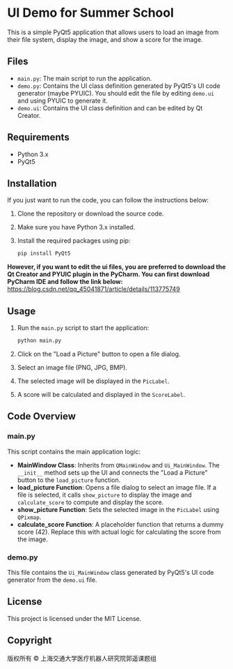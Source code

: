 # UI Demo for Summer School

This is a simple PyQt5 application that allows users to load an image from their file system, display the image, and show a score for the image.

## Files

- `main.py`: The main script to run the application.
- `demo.py`: Contains the UI class definition generated by PyQt5's UI code generator (maybe PYUIC). You should edit the file by editing `demo.ui` and using PYUIC to generate it.
- `demo.ui`: Contains the UI class definition and can be edited by Qt Creator.

## Requirements

- Python 3.x
- PyQt5

## Installation
If you just want to run the code, you can follow the instructions below:
1. Clone the repository or download the source code.
2. Make sure you have Python 3.x installed.
3. Install the required packages using pip:

    ```sh
    pip install PyQt5
    ```

**However, if you want to edit the ui files, you are preferred to download the Qt Creator and PYUIC plugin in the PyCharm. You can first download PyCharm IDE and follow the link below:**
https://blog.csdn.net/qq_45041871/article/details/113775749

## Usage

1. Run the `main.py` script to start the application:

    ```sh
    python main.py
    ```

2. Click on the "Load a Picture" button to open a file dialog.
3. Select an image file (PNG, JPG, BMP).
4. The selected image will be displayed in the `PicLabel`.
5. A score will be calculated and displayed in the `ScoreLabel`.

## Code Overview

### main.py

This script contains the main application logic:

- **MainWindow Class**: Inherits from `QMainWindow` and `Ui_MainWindow`. The `__init__` method sets up the UI and connects the "Load a Picture" button to the `load_picture` function.
- **load_picture Function**: Opens a file dialog to select an image file. If a file is selected, it calls `show_picture` to display the image and `calculate_score` to compute and display the score.
- **show_picture Function**: Sets the selected image in the `PicLabel` using `QPixmap`.
- **calculate_score Function**: A placeholder function that returns a dummy score (42). Replace this with actual logic for calculating the score from the image.

### demo.py

This file contains the `Ui_MainWindow` class generated by PyQt5's UI code generator from the `demo.ui` file.


## License

This project is licensed under the MIT License.

## Copyright

版权所有 © 上海交通大学医疗机器人研究院郭遥课题组
